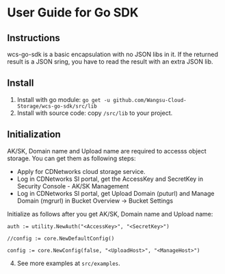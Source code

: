# User Guide for Go SDK

## Instructions

wcs-go-sdk is a basic encapsulation with no JSON libs in it. If the returned result is a JSON sring, you have to read the result with an extra JSON lib.


## Install

1. Install with go module: `go get -u github.com/Wangsu-Cloud-Storage/wcs-go-sdk/src/lib`
2. Install with source code: copy `/src/lib` to your project.

## Initialization

AK/SK, Domain name and Upload name are required to accesss object storage. You can get them as following steps:

- Apply for CDNetworks cloud storage service.
- Log in CDNetworks SI portal, get the AccessKey and SecretKey in Security Console - AK/SK Management
- Log in CDNetworks SI portal, get Upload Domain (puturl) and Manage Domain (mgrurl) in Bucket Overview -> Bucket Settings

 Initialize as follows after you get AK/SK, Domain name and Upload name:

 ```
 auth := utility.NewAuth("<AccessKey>", "<SecretKey>")

 //config := core.NewDefaultConfig()

 config := core.NewConfig(false, "<UploadHost>", "<ManageHost>")

 ```

4. See more examples at `src/examples`.
